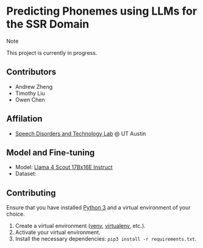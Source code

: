# Predicting Phonemes using LLMs for the SSR Domain

> [!NOTE]
> This project is currently in progress.

## Contributors
- Andrew Zheng
- Timothy Liu
- Owen Chen

## Affilation
- [Speech Disorders and Technology Lab](https://slhs.utexas.edu/research/wang-lab/home) @ UT Austin

## Model and Fine-tuning

- Model: [Llama 4 Scout 17Bx16E Instruct](https://huggingface.co/meta-llama/Llama-4-Scout-17B-16E-Instruct)
- Dataset: 

## Contributing

Ensure that you have installed [Python 3](https://www.python.org/downloads/) and a virtual environment of your choice.

1. Create a virtual environment ([venv](https://docs.python.org/3/library/venv.html), [virtualenv](https://virtualenv.pypa.io/en/latest/), etc.).
2. Activate your virtual environment.
3. Install the necessary dependencies: `pip3 install -r requirements.txt`.
